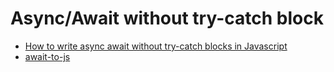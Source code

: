 # Async/Await without try-catch block

- [How to write async await without try-catch blocks in Javascript](https://blog.grossman.io/how-to-write-async-await-without-try-catch-blocks-in-javascript/)
- [await-to-js](https://github.com/scopsy/await-to-js)